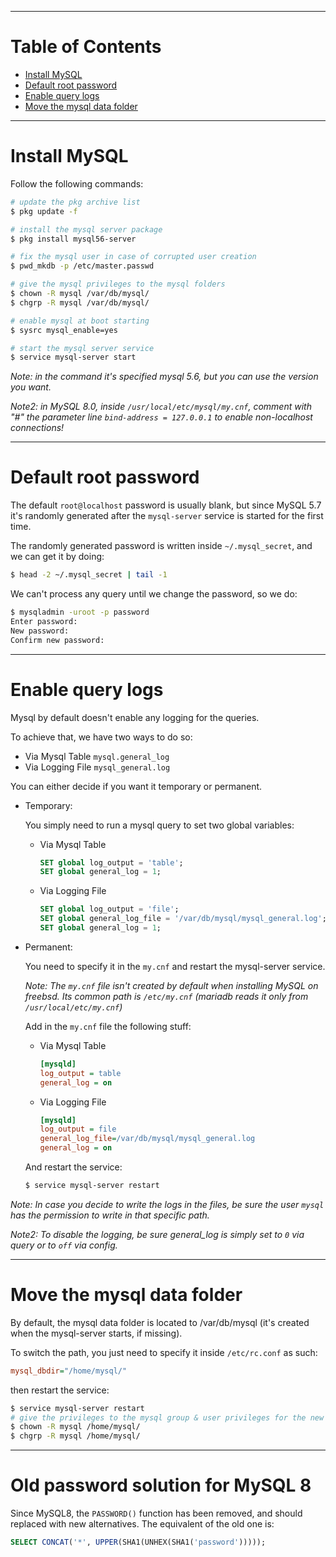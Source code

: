 ---
# Table of Contents
* [Install MySQL](#install-mysql)
* [Default root password](#default-root-password)
* [Enable query logs](#enable-query-logs)
* [Move the mysql data folder](#move-the-mysql-data-folder)

--------------------------------------------------------------------------------
# Install MySQL
Follow the following commands:

```sh
# update the pkg archive list
$ pkg update -f

# install the mysql server package
$ pkg install mysql56-server

# fix the mysql user in case of corrupted user creation
$ pwd_mkdb -p /etc/master.passwd

# give the mysql privileges to the mysql folders
$ chown -R mysql /var/db/mysql/
$ chgrp -R mysql /var/db/mysql/

# enable mysql at boot starting
$ sysrc mysql_enable=yes

# start the mysql server service
$ service mysql-server start
```

_Note: in the command it's specified mysql 5.6, but you can use the version you want._

_Note2: in MySQL 8.0, inside `/usr/local/etc/mysql/my.cnf`, comment with "#" the parameter line `bind-address = 127.0.0.1` to enable non-localhost connections!_

--------------------------------------------------------------------------------
# Default root password
The default `root@localhost` password is usually blank, but since MySQL 5.7 it's randomly generated after the `mysql-server` service is started for the first time.

The randomly generated password is written inside `~/.mysql_secret`, and we can get it by doing:

```sh
$ head -2 ~/.mysql_secret | tail -1
```

We can't process any query until we change the password, so we do:

```sh
$ mysqladmin -uroot -p password
Enter password:
New password:
Confirm new password:
```

--------------------------------------------------------------------------------
# Enable query logs
Mysql by default doesn't enable any logging for the queries.

To achieve that, we have two ways to do so:

* Via Mysql Table `mysql.general_log`
* Via Logging File `mysql_general.log`

You can either decide if you want it temporary or permanent.

* Temporary:

	You simply need to run a mysql query to set two global variables:

	* Via Mysql Table

		```sql
		SET global log_output = 'table';
		SET global general_log = 1;
		```

	* Via Logging File

		```sql
		SET global log_output = 'file';
		SET global general_log_file = '/var/db/mysql/mysql_general.log';
		SET global general_log = 1;
		```

* Permanent:

	You need to specify it in the `my.cnf` and restart the mysql-server service.

	_Note: The `my.cnf` file isn't created by default when installing MySQL on freebsd. Its common path is `/etc/my.cnf` (mariadb reads it only from `/usr/local/etc/my.cnf`)_

	Add in the `my.cnf` file the following stuff:

	* Via Mysql Table

		```ini
		[mysqld]
		log_output = table
		general_log = on
		```

	* Via Logging File

		```ini
		[mysqld]
		log_output = file
		general_log_file=/var/db/mysql/mysql_general.log
		general_log = on
		```

	And restart the service:

	```sh
	$ service mysql-server restart
	```

_Note: In case you decide to write the logs in the files, be sure the user `mysql` has the permission to write in that specific path._

_Note2: To disable the logging, be sure general_log is simply set to `0` via query or to `off` via config._

--------------------------------------------------------------------------------
# Move the mysql data folder
By default, the mysql data folder is located to /var/db/mysql (it's created when the mysql-server starts, if missing).

To switch the path, you just need to specify it inside `/etc/rc.conf` as such:

```ini
mysql_dbdir="/home/mysql/"
```

then restart the service:

```sh
$ service mysql-server restart
# give the privileges to the mysql group & user privileges for the new mysql folder
$ chown -R mysql /home/mysql/
$ chgrp -R mysql /home/mysql/
```

--------------------------------------------------------------------------------
# Old password solution for MySQL 8
Since MySQL8, the `PASSWORD()` function has been removed, and should replaced with new alternatives.
The equivalent of the old one is:
```sql
SELECT CONCAT('*', UPPER(SHA1(UNHEX(SHA1('password')))));
```


